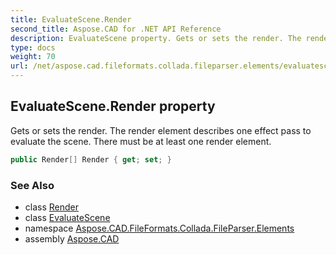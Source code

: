 ```yaml
---
title: EvaluateScene.Render
second_title: Aspose.CAD for .NET API Reference
description: EvaluateScene property. Gets or sets the render. The render element describes one effect pass to evaluate the scene. There must be at least one render element
type: docs
weight: 70
url: /net/aspose.cad.fileformats.collada.fileparser.elements/evaluatescene/render/
---
```

## EvaluateScene.Render property

Gets or sets the render. The render element describes one effect pass to evaluate the scene. There must be at least one render element.

```csharp
public Render[] Render { get; set; }
```

### See Also

* class [Render](../../render/)
* class [EvaluateScene](../)
* namespace [Aspose.CAD.FileFormats.Collada.FileParser.Elements](../../evaluatescene/)
* assembly [Aspose.CAD](../../../)


